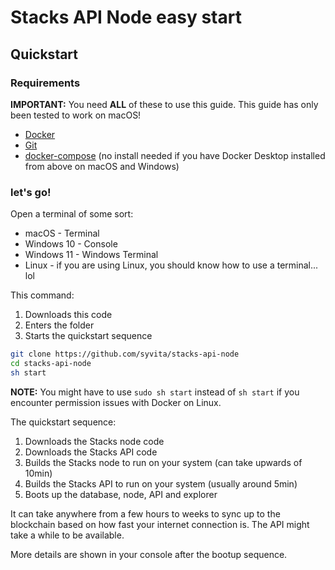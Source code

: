 # Stacks API Node easy start

## Quickstart

### Requirements

**IMPORTANT:** You need **ALL** of these to use this guide. This guide has only been tested to work on macOS!

- [Docker](https://www.docker.com/products/docker-desktop)
- [Git](https://git-scm.com)
- [docker-compose](https://docs.docker.com/compose/install/#install-compose) (no install needed if you have Docker Desktop installed from above on macOS and Windows)

### let's go!

Open a terminal of some sort:

- macOS - Terminal
- Windows 10 - Console
- Windows 11 - Windows Terminal
- Linux - if you are using Linux, you should know how to use a terminal... lol

This command:

1. Downloads this code
2. Enters the folder
3. Starts the quickstart sequence

```sh
git clone https://github.com/syvita/stacks-api-node
cd stacks-api-node
sh start
```

**NOTE:** You might have to use `sudo sh start` instead of `sh start` if you encounter permission issues with Docker on Linux.

The quickstart sequence:

1. Downloads the Stacks node code
2. Downloads the Stacks API code
3. Builds the Stacks node to run on your system (can take upwards of 10min)
4. Builds the Stacks API to run on your system (usually around 5min)
5. Boots up the database, node, API and explorer

It can take anywhere from a few hours to weeks to sync up to the blockchain based on how fast your internet connection is. The API might take a while to be available.

More details are shown in your console after the bootup sequence.
